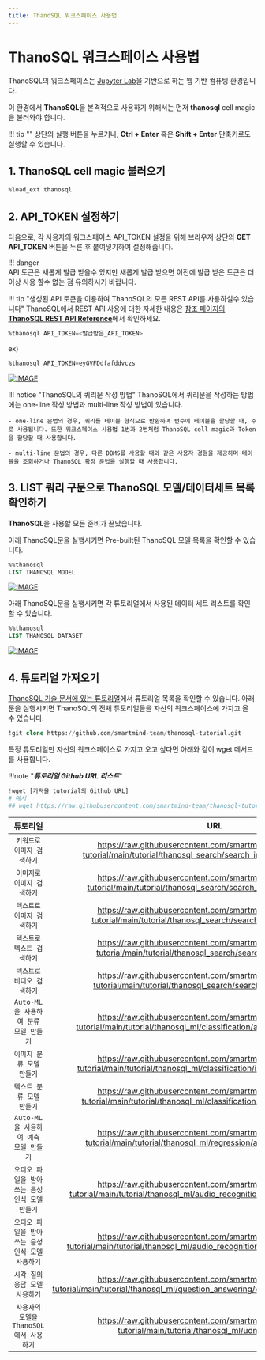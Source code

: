 ```yaml
---
title: ThanoSQL 워크스페이스 사용법
---
```


# __ThanoSQL 워크스페이스 사용법__ 

ThanoSQL의 워크스페이스는 [Jupyter Lab](https://github.com/jupyterlab/jupyterlab)을 기반으로 하는 웹 기반 컴퓨팅 환경입니다.

이 환경에서 **ThanoSQL**을 본격적으로 사용하기 위해서는 먼저 **thanosql** cell magic을 불러와야 합니다.

!!! tip ""
    상단의 실행 버튼을 누르거나, **Ctrl + Enter** 혹은 **Shift + Enter** 단축키로도 실행할 수 있습니다.

## __1. ThanoSQL cell magic 불러오기__

```sql
%load_ext thanosql
```
## __2. API_TOKEN 설정하기__

다음으로, 각 사용자의 워크스페이스 API_TOKEN 설정을 위해 브라우저 상단의 **GET API_TOKEN** 버튼을 누른 후 붙여넣기하여 설정해줍니다. 

!!! danger  
    API 토큰은 새롭게 발급 받을수 있지만 새롭게 발급 받으면 이전에 발급 받은 토큰은 더 이상 사용 할수 없는 점 유의하시기 바랍니다. 

!!! tip "생성된 API 토큰을 이용하여 ThanoSQL의 모든 REST API를 사용하실수 있습니다"
    ThanoSQL에서 REST API 사용에 대한 자세한 내용은 [참조 페이지의 __ThanoSQL REST API Reference__](/how-to_guides/reference/#thanosql-rest-api-reference)에서 확인하세요.

```sql
%thanosql API_TOKEN=<발급받은_API_TOKEN>
```

ex)

```sql
%thanosql API_TOKEN=eyGVFDdfafddvczs
```
[![IMAGE](/img/thanosql_api/restapi_token_img2.jpg)](/img/thanosql_api/restapi_token_img2.jpg) 

!!! notice "ThanoSQL의 쿼리문 작성 방법"
    ThanoSQL에서 쿼리문을 작성하는 방법에는 one-line 작성 방법과 multi-line 작성 방법이 있습니다.  

    - one-line 문법의 경우, 쿼리를 테이블 형식으로 반환하며 변수에 테이블을 할당할 때, 주로 사용됩니다. 또한 워크스페이스 사용법 1번과 2번처럼 ThanoSQL cell magic과 Token을 할당할 때 사용합니다.  

    - multi-line 문법의 경우, 다른 DBMS를 사용할 때와 같은 사용자 경험을 제공하며 테이블을 조회하거나 ThanoSQL 확장 문법을 실행할 때 사용합니다.



## __3. LIST 쿼리 구문으로 ThanoSQL 모델/데이터세트 목록 확인하기__

**ThanoSQL**을 사용할 모든 준비가 끝났습니다.

아래 ThanoSQL문을 실행시키면 Pre-built된 ThanoSQL 모델 목록을 확인할 수 있습니다.

```sql
%%thanosql
LIST THANOSQL MODEL
```

[![IMAGE](/img/getting_started/img8.png)](/img/getting_started/img8.png)

아래 ThanoSQL문을 실행시키면 각 튜토리얼에서 사용된 데이터 세트 리스트를 확인할 수 있습니다.

```sql
%%thanosql
LIST THANOSQL DATASET
```

[![IMAGE](/img/getting_started/img9.png)](/img/getting_started/img9.png)


## __4. 튜토리얼 가져오기__

[ThanoSQL 기술 문서에 있는 튜토리얼](/tutorials/algorithm_list/)에서 튜토리얼 목록을 확인할 수 있습니다. 
아래 문을 실행시키면 ThanoSQL의 전체 튜토리얼들을 자신의 워크스페이스에 가지고 올 수 있습니다. 

```sql
!git clone https://github.com/smartmind-team/thanosql-tutorial.git
```

특정 튜토리얼만 자신의 워크스페이스로 가지고 오고 싶다면 아래와 같이 wget 메서드를 사용합니다.

!!!note "___튜토리얼 Github URL 리스트___"

```python
!wget [가져올 tutorial의 Github URL]
# 예시 
## wget https://raw.githubusercontent.com/smartmind-team/thanosql-tutorial/main/tutorial/thanosql_search/search_image_by_keyword.ipynb
```

| 튜토리얼      | URL                          |
| :---------: | :----------------------------------: |
| `키워드로 이미지 검색하기`       | https://raw.githubusercontent.com/smartmind-team/thanosql-tutorial/main/tutorial/thanosql_search/search_image_by_keyword.ipynb |
| `이미지로 이미지 검색하기`       | https://raw.githubusercontent.com/smartmind-team/thanosql-tutorial/main/tutorial/thanosql_search/search_image_by_image.ipynb  |
| `텍스트로 이미지 검색하기`    | https://raw.githubusercontent.com/smartmind-team/thanosql-tutorial/main/tutorial/thanosql_search/search_image_by_text.ipynb |
| `텍스트로 텍스트 검색하기`    | https://raw.githubusercontent.com/smartmind-team/thanosql-tutorial/main/tutorial/thanosql_search/search_text_by_text.ipynb |
| `텍스트로 비디오 검색하기`    | https://raw.githubusercontent.com/smartmind-team/thanosql-tutorial/main/tutorial/thanosql_search/search_video_by_text.ipynb |
| `Auto-ML을 사용하여 분류 모델 만들기`    | https://raw.githubusercontent.com/smartmind-team/thanosql-tutorial/main/tutorial/thanosql_ml/classification/automl_classification.ipynb |
| `이미지 분류 모델 만들기`    | https://raw.githubusercontent.com/smartmind-team/thanosql-tutorial/main/tutorial/thanosql_ml/classification/image_classification.ipynb |
| `텍스트 분류 모델 만들기`    | https://raw.githubusercontent.com/smartmind-team/thanosql-tutorial/main/tutorial/thanosql_ml/classification/text_classification.ipynb |
| `Auto-ML을 사용하여 예측 모델 만들기`    | https://raw.githubusercontent.com/smartmind-team/thanosql-tutorial/main/tutorial/thanosql_ml/regression/automl_regression.ipynb |
| `오디오 파일을 받아쓰는 음성 인식 모델 만들기`    | https://raw.githubusercontent.com/smartmind-team/thanosql-tutorial/main/tutorial/thanosql_ml/audio_recognition/speech_recognition.ipynb |
| `오디오 파일을 받아쓰는 음성 인식 모델 사용하기`    | https://raw.githubusercontent.com/smartmind-team/thanosql-tutorial/main/tutorial/thanosql_ml/audio_recognition/speech_recognition2.ipynb |
| `시각 질의 응답 모델 사용하기`    | https://raw.githubusercontent.com/smartmind-team/thanosql-tutorial/main/tutorial/thanosql_ml/question_answering/visual_question_answering.ipynb |
|`사용자의 모델을 ThanoSQL에서 사용하기`| https://raw.githubusercontent.com/smartmind-team/thanosql-tutorial/main/tutorial/thanosql_ml/udm_tutorial.ipynb |

